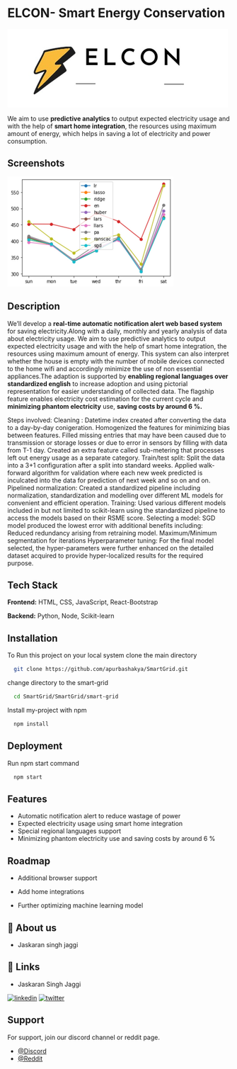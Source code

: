 # ELCON- Smart Energy Conservation
![Logo](https://github.com/apurbashakya/SmartGrid/blob/main/SmartGrid/smart-grid/src/img/logodark.jpeg)

We aim to use **predictive analytics** to output expected electricity usage and with the help of **smart home integration**, the resources using maximum amount of energy, which helps in saving a lot of electricity and power consumption. 


## Screenshots

![Logo](https://github.com/apurbashakya/SmartGrid/blob/main/SmartGrid/smart-grid/src/img/pre1.png)




## Description

We’ll develop a **real-time automatic notification alert web based system**  for saving electricity.Along with a daily, monthly and yearly analysis of data about electricity usage. We aim to use predictive analytics to output expected electricity usage and with the help of smart home integration, the resources using maximum amount of energy. This system can also interpret whether the house is empty with the number of mobile devices connected to the home wifi and accordingly minimize the use of non essential appliances.The adaption is supported by **enabling regional languages over standardized english** to increase adoption and using pictorial representation for easier understanding of collected data. The flagship feature enables electricity cost estimation for the current cycle and **minimizing phantom electricity** use, **saving costs by around 6 %.**

Steps involved:
Cleaning : 
  Datetime index created after converting the data to a day-by-day conigeration.
  Homogenized the features for minimizing bias between features.
  Filled missing entries that may have been caused due to transmission or storage losses or due to error in sensors by filling with data from T-1 day.
  Created an extra feature called sub-metering that processes left out energy usage as a separate category.
Train/test split: 
  Split the data into a 3+1 configuration after a split into standard weeks.
  Applied walk-forward algorithm for validation where each new week predicted is inculcated into the data for prediction of next week and so on and on.
 Pipelined normalization: 
  Created a standardized pipeline including normalization, standardization and modelling over different ML models for convenient and efficient operation.
Training: 
  Used various different models included in but not limited to scikit-learn using the standardized pipeline to access the models based on their RSME score.
 Selecting a model: 
    SGD model produced the lowest error with additional benefits including:
    Reduced redundancy arising from retraining model.
    Maximum/Minimum segmentation for iterations
Hyperparameter tuning: 
  For the final model selected, the hyper-parameters were further enhanced on the detailed dataset acquired to provide hyper-localized results for the required         purpose.


## Tech Stack

**Frontend:** HTML, CSS, JavaScript, React-Bootstrap

**Backend:** Python, Node, Scikit-learn


## Installation
To Run this project on your local system clone the main directory

```bash
  git clone https://github.com/apurbashakya/SmartGrid.git
```

change directory to the smart-grid
```bash
  cd SmartGrid/SmartGrid/smart-grid
```

Install my-project with npm

```bash
  npm install
```
    
## Deployment

Run npm start command

```bash
  npm start
```


## Features

-  Automatic notification alert to reduce wastage of power
- Expected electricity usage using smart home integration
- Special regional languages support 
-  Minimizing phantom electricity use and saving costs by around 6 %


## Roadmap

- Additional browser support

- Add home integrations
- Further optimizing machine learning model


## 🚀 About us
- Jaskaran singh jaggi



## 🔗 Links
- Jaskaran Singh Jaggi

[![linkedin](https://img.shields.io/badge/linkedin-0A66C2?style=for-the-badge&logo=linkedin&logoColor=white)](https://www.linkedin.com/in/jaskaran-s-a137aa104/)
[![twitter](https://img.shields.io/badge/twitter-1DA1F2?style=for-the-badge&logo=twitter&logoColor=white)](https://twitter.com/in/jaskaran-s-a137aa104)




## Support

For support, join our discord channel or reddit page.

- [@Discord](https://discord.gg/ZuF9Q9Kb)
- [@Reddit](https://reddit.com/elcon_energy)
